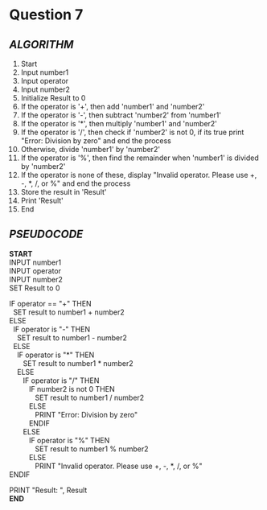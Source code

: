 # Question 7

## *ALGORITHM*

1. Start
2. Input number1
3. Input operator
4. Input number2
5. Initialize Result to 0
6. If the operator is '+', then add 'number1' and 'number2'
7. If the operator is '-', then subtract 'number2' from 'number1'
8. If the operator is '*', then multiply 'number1' and 'number2'
9. If the operator is '/', then check if 'number2' is not 0, if its true print "Error: Division by zero" and end the process
10. Otherwise, divide 'number1' by 'number2'
11. If the operator is '%', then find the remainder when 'number1' is divided by 'number2'
12. If the operator is none of these, display "Invalid operator. Please use +, -, *, /, or %" and end the process
13. Store the result in 'Result'
14. Print 'Result'
15. End

## *PSEUDOCODE*

**START**\
INPUT number1\
INPUT operator\
INPUT number2\
SET Result to 0

IF operator == "+" THEN\
&nbsp; SET result to number1 + number2\
ELSE\
&nbsp; IF operator is "-" THEN\
&nbsp;&nbsp;&nbsp; SET result to number1 - number2\
&nbsp; ELSE\
&nbsp;&nbsp;&nbsp; IF operator is "*" THEN\
&nbsp;&nbsp;&nbsp;&nbsp;&nbsp;&nbsp; SET result to number1 * number2\
&nbsp;&nbsp;&nbsp; ELSE\
&nbsp;&nbsp;&nbsp;&nbsp;&nbsp;&nbsp; IF operator is "/" THEN\
&nbsp;&nbsp;&nbsp;&nbsp;&nbsp;&nbsp;&nbsp;&nbsp;&nbsp; IF number2 is not 0 THEN\
&nbsp;&nbsp;&nbsp;&nbsp;&nbsp;&nbsp;&nbsp;&nbsp;&nbsp;&nbsp;&nbsp;&nbsp; SET result to number1 / number2\
&nbsp;&nbsp;&nbsp;&nbsp;&nbsp;&nbsp;&nbsp;&nbsp;&nbsp; ELSE\
&nbsp;&nbsp;&nbsp;&nbsp;&nbsp;&nbsp;&nbsp;&nbsp;&nbsp;&nbsp;&nbsp;&nbsp; PRINT "Error: Division by zero"\
&nbsp;&nbsp;&nbsp;&nbsp;&nbsp;&nbsp;&nbsp;&nbsp;&nbsp; ENDIF\
&nbsp;&nbsp;&nbsp;&nbsp;&nbsp;&nbsp; ELSE\
&nbsp;&nbsp;&nbsp;&nbsp;&nbsp;&nbsp;&nbsp;&nbsp;&nbsp; IF operator is "%" THEN\
&nbsp;&nbsp;&nbsp;&nbsp;&nbsp;&nbsp;&nbsp;&nbsp;&nbsp;&nbsp;&nbsp;&nbsp; SET result to number1 % number2\
&nbsp;&nbsp;&nbsp;&nbsp;&nbsp;&nbsp;&nbsp;&nbsp;&nbsp; ELSE\
&nbsp;&nbsp;&nbsp;&nbsp;&nbsp;&nbsp;&nbsp;&nbsp;&nbsp;&nbsp;&nbsp;&nbsp; PRINT "Invalid operator. Please use +, -, *, /, or %"\
ENDIF

PRINT "Result: ", Result\
**END**
